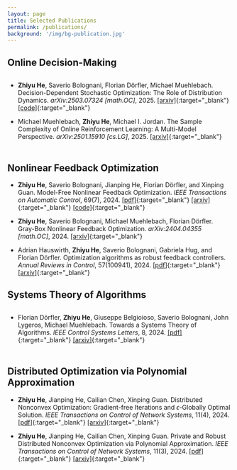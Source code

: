 ```yaml
---
layout: page
title: Selected Publications
permalink: /publications/
background: '/img/bg-publication.jpg'
---
```


## Online Decision-Making

<div style="margin-top: 30px;"></div>

- **Zhiyu He**, Saverio Bolognani, Florian Dörfler, Michael Muehlebach. Decision-Dependent Stochastic Optimization: The Role of Distribution Dynamics. *arXiv:2503.07324 [math.OC]*, 2025.  [[arxiv]](https://arxiv.org/pdf/2503.07324){:target="_blank"}  [[code]](https://github.com/zyhe/distribution-dynamics-opt){:target="_blank"}

- Michael Muehlebach, **Zhiyu He**, Michael I. Jordan. The Sample Complexity of Online Reinforcement Learning: A Multi-Model Perspective. *arXiv:2501.15910 [cs.LG]*, 2025.  [[arxiv]](https://arxiv.org/pdf/2501.15910){:target="_blank"}

<div style="margin-top: 50px;"></div>

## Nonlinear Feedback Optimization

- **Zhiyu He**, Saverio Bolognani, Jianping He, Florian Dörfler, and Xinping Guan. Model-Free Nonlinear Feedback Optimization. *IEEE Transactions on Automatic Control*, 69(7), 2024.  [[pdf]](https://ieeexplore.ieee.org/document/10354356){:target="_blank"}  [[arxiv]](https://arxiv.org/pdf/2201.02395){:target="_blank"}  [[code]](https://www.research-collection.ethz.ch/handle/20.500.11850/646002){:target="_blank"}

- **Zhiyu He**, Saverio Bolognani, Michael Muehlebach, Florian Dörfler. Gray-Box Nonlinear Feedback Optimization. *arXiv:2404.04355 [math.OC]*, 2024.  [[arxiv]](https://arxiv.org/pdf/2404.04355){:target="_blank"}

- Adrian Hauswirth, **Zhiyu He**, Saverio Bolognani, Gabriela Hug, and Florian Dörfler. Optimization algorithms as robust feedback controllers. *Annual Reviews in Control*, 57(100941), 2024.  [[pdf]](https://www.sciencedirect.com/science/article/pii/S1367578824000105){:target="_blank"}  [[arxiv]](https://arxiv.org/pdf/2103.11329){:target="_blank"}

## Systems Theory of Algorithms

<div style="margin-top: 30px;"></div>

- Florian Dörfler, **Zhiyu He**, Giuseppe Belgioioso, Saverio Bolognani, John Lygeros, Michael Muehlebach. Towards a Systems Theory of Algorithms. *IEEE Control Systems Letters*, 8, 2024.  [[pdf]](https://ieeexplore.ieee.org/document/10540567){:target="_blank"}  [[arxiv]](https://arxiv.org/pdf/2401.14029){:target="_blank"}

<div style="margin-top: 50px;"></div>

## Distributed Optimization via Polynomial Approximation

- **Zhiyu He**, Jianping He, Cailian Chen, Xinping Guan. Distributed Nonconvex Optimization: Gradient-free Iterations and $\epsilon$-Globally Optimal Solution. *IEEE Transactions on Control of Network Systems*, 11(4), 2024.  [[pdf]](https://ieeexplore.ieee.org/document/10517449){:target="_blank"}  [[arxiv]](https://arxiv.org/pdf/2008.00252.pdf){:target="_blank"}

- **Zhiyu He**, Jianping He, Cailian Chen, Xinping Guan. Private and Robust Distributed Nonconvex Optimization via Polynomial Approximation. *IEEE Transactions on Control of Network Systems*, 11(3), 2024.  [[pdf]](https://ieeexplore.ieee.org/document/10402077){:target="_blank"}  [[arxiv]](https://arxiv.org/pdf/2101.06127.pdf){:target="_blank"}  
